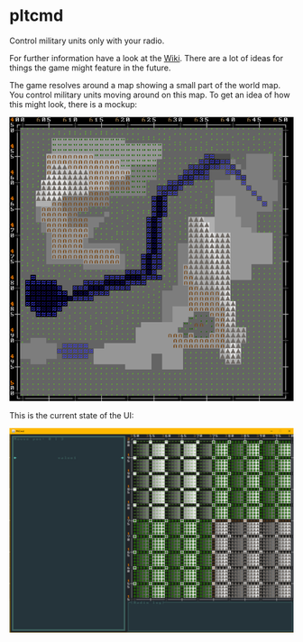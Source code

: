 # pltcmd

Control military units only with your radio.

For further information have a look at the [Wiki](https://github.com/Baret/pltcmd/wiki). There are a lot of ideas for things the game might feature in the future.

The game resolves around a map showing a small part of the world map. You control military units moving around on this map. To get an idea of how this might look, there is a mockup:

![map mockup](https://github.com/Baret/pltcmd/blob/master/mockups/mapview.png)

This is the current state of the UI:

![map screenshot](/screenshots/map.png)
